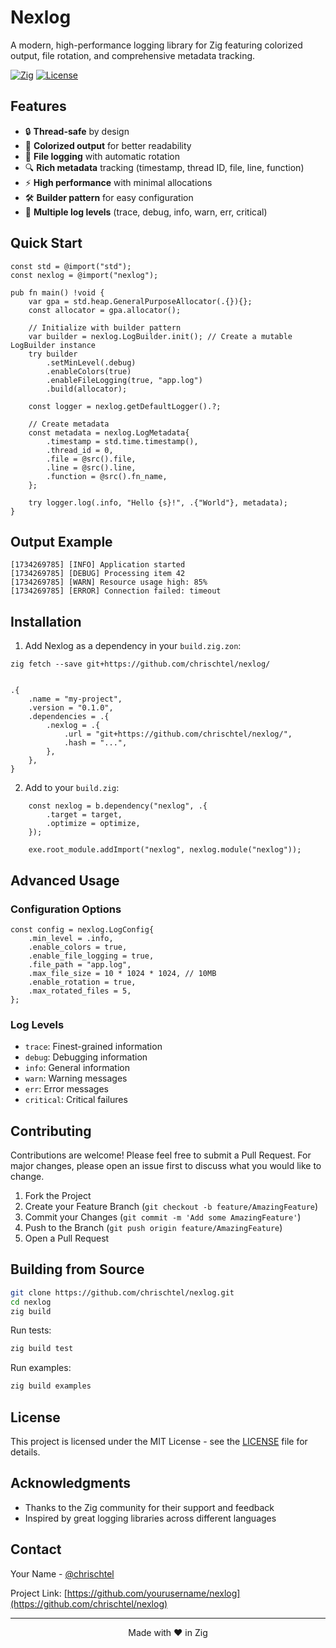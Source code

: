 # Nexlog 

A modern, high-performance logging library for Zig featuring colorized output, file rotation, and comprehensive metadata tracking.

[![Zig](https://img.shields.io/badge/Zig-0.13.0-orange.svg)](https://ziglang.org/)
[![License](https://img.shields.io/badge/License-MIT-blue.svg)](LICENSE)

## Features

- 🔒 **Thread-safe** by design
- 🎨 **Colorized output** for better readability
- 📁 **File logging** with automatic rotation
- 🔍 **Rich metadata** tracking (timestamp, thread ID, file, line, function)
- ⚡ **High performance** with minimal allocations
- 🛠️ **Builder pattern** for easy configuration
- 🎯 **Multiple log levels** (trace, debug, info, warn, err, critical)

## Quick Start

```zig
const std = @import("std");
const nexlog = @import("nexlog");

pub fn main() !void {
    var gpa = std.heap.GeneralPurposeAllocator(.{}){};
    const allocator = gpa.allocator();

    // Initialize with builder pattern
    var builder = nexlog.LogBuilder.init(); // Create a mutable LogBuilder instance
    try builder
        .setMinLevel(.debug)
        .enableColors(true)
        .enableFileLogging(true, "app.log")
        .build(allocator);

    const logger = nexlog.getDefaultLogger().?;

    // Create metadata
    const metadata = nexlog.LogMetadata{
        .timestamp = std.time.timestamp(),
        .thread_id = 0,
        .file = @src().file,
        .line = @src().line,
        .function = @src().fn_name,
    };

    try logger.log(.info, "Hello {s}!", .{"World"}, metadata);
}
```

## Output Example

```
[1734269785] [INFO] Application started
[1734269785] [DEBUG] Processing item 42
[1734269785] [WARN] Resource usage high: 85%
[1734269785] [ERROR] Connection failed: timeout
```

## Installation

1. Add Nexlog as a dependency in your `build.zig.zon`:

`zig fetch --save git+https://github.com/chrischtel/nexlog/`

```zig

.{
    .name = "my-project",
    .version = "0.1.0",
    .dependencies = .{
        .nexlog = .{
            .url = "git+https://github.com/chrischtel/nexlog/",
            .hash = "...",
        },
    },
}
```

2. Add to your `build.zig`:
```zig
    const nexlog = b.dependency("nexlog", .{
        .target = target,
        .optimize = optimize,
    });

    exe.root_module.addImport("nexlog", nexlog.module("nexlog"));
```

## Advanced Usage

### Configuration Options

```zig
const config = nexlog.LogConfig{
    .min_level = .info,
    .enable_colors = true,
    .enable_file_logging = true,
    .file_path = "app.log",
    .max_file_size = 10 * 1024 * 1024, // 10MB
    .enable_rotation = true,
    .max_rotated_files = 5,
};
```

### Log Levels

- `trace`: Finest-grained information
- `debug`: Debugging information
- `info`: General information
- `warn`: Warning messages
- `err`: Error messages
- `critical`: Critical failures

## Contributing

Contributions are welcome! Please feel free to submit a Pull Request. For major changes, please open an issue first to discuss what you would like to change.

1. Fork the Project
2. Create your Feature Branch (`git checkout -b feature/AmazingFeature`)
3. Commit your Changes (`git commit -m 'Add some AmazingFeature'`)
4. Push to the Branch (`git push origin feature/AmazingFeature`)
5. Open a Pull Request

## Building from Source

```bash
git clone https://github.com/chrischtel/nexlog.git
cd nexlog
zig build
```

Run tests:
```bash
zig build test
```

Run examples:
```bash
zig build examples
```

## License

This project is licensed under the MIT License - see the [LICENSE](LICENSE) file for details.

## Acknowledgments

- Thanks to the Zig community for their support and feedback
- Inspired by great logging libraries across different languages

## Contact

Your Name - [@chrischtel](https://twitter.com/chrischtel)

Project Link: [https://github.com/yourusername/nexlog](https://github.com/chrischtel/nexlog)

---

<p align="center">Made with ❤️ in Zig</p>
